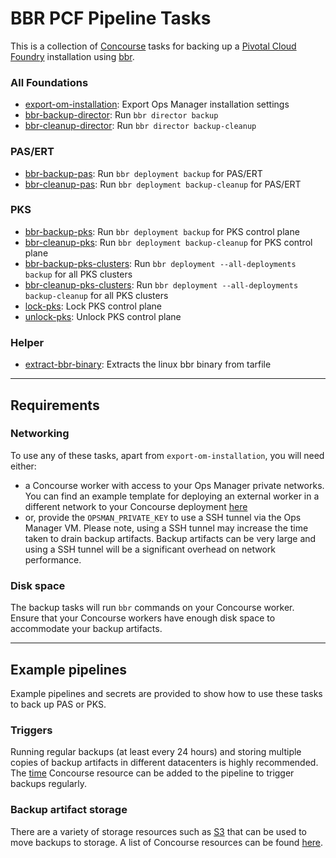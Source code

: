# BBR PCF Pipeline Tasks

This is a collection of [Concourse](https://concourse.ci) tasks for backing up a [Pivotal Cloud Foundry](https://pivotal.io/platform) installation using [bbr](https://github.com/cloudfoundry-incubator/bosh-backup-and-restore).

### All Foundations
- [export-om-installation](tasks/export-om-installation/task.yml): Export Ops Manager installation settings
- [bbr-backup-director](tasks/bbr-backup-director/task.yml): Run `bbr director backup`
- [bbr-cleanup-director](tasks/bbr-cleanup-director/task.yml): Run `bbr director backup-cleanup`

### PAS/ERT
- [bbr-backup-pas](tasks/bbr-backup-pas/task.yml): Run `bbr deployment backup` for PAS/ERT
- [bbr-cleanup-pas](tasks/bbr-cleanup-pas/task.yml): Run `bbr deployment backup-cleanup` for PAS/ERT

### PKS
- [bbr-backup-pks](tasks/bbr-backup-pks/task.yml): Run `bbr deployment backup` for PKS control plane
- [bbr-cleanup-pks](tasks/bbr-cleanup-pks/task.yml): Run `bbr deployment backup-cleanup` for PKS control plane
- [bbr-backup-pks-clusters](tasks/bbr-backup-pks-clusters/task.yml): Run `bbr deployment --all-deployments backup` for all PKS clusters
- [bbr-cleanup-pks-clusters](tasks/bbr-cleanup-pks-clusters/task.yml): Run `bbr deployment --all-deployments backup-cleanup` for all PKS clusters
- [lock-pks](tasks/lock-pks/task.yml): Lock PKS control plane
- [unlock-pks](tasks/unlock-pks/task.yml): Unlock PKS control plane

### Helper
- [extract-bbr-binary](tasks/extract-bbr-binary/task.yml): Extracts the linux bbr binary from tarfile

---

## Requirements

### Networking

To use any of these tasks, apart from `export-om-installation`, you will need either:
- a Concourse worker with access to your Ops Manager private networks. You can find an example template for deploying an external worker in a different network to your Concourse deployment [here](https://github.com/concourse/concourse-bosh-deployment/blob/master/cluster/external-worker.yml)
- or, provide the `OPSMAN_PRIVATE_KEY` to use a SSH tunnel via the Ops Manager VM. Please note, using a SSH tunnel may increase the time taken to drain backup artifacts. Backup artifacts can be very large and using a SSH tunnel will be a significant overhead on network performance.

### Disk space

The backup tasks will run `bbr` commands on your Concourse worker. Ensure that your Concourse workers have enough disk space to accommodate your backup artifacts.

---

## Example pipelines

Example pipelines and secrets are provided to show how to use these tasks to back up PAS or PKS.

### Triggers

Running regular backups (at least every 24 hours) and storing multiple copies of backup artifacts in different datacenters is highly recommended. The [time](https://github.com/concourse/time-resource) Concourse resource can be added to the pipeline to trigger backups regularly.

### Backup artifact storage

There are a variety of storage resources such as [S3](https://github.com/concourse/s3-resource) that can be used to move backups to storage. A list of Concourse resources can be found [here](https://concourse.ci/resource-types.html).
